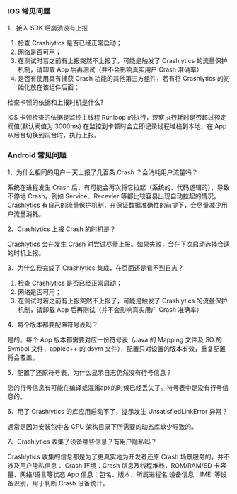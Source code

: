 
### IOS 常见问题

1、接入 SDK 后崩溃没有上报

1. 检查 Crashlytics 是否已经正常启动；
2. 网络是否可用；
3. 在测试时若之前有上报突然不上报了，可能是触发了 Crashlytics 的流量保护机制，请卸载 App 后再测试（并不会影响真实用户 Crash 准确率）
4. 是否有使用具有捕获 Crash 功能的其他第三方组件，若有将 Crashlytics 的初始化放在该组件后面；


检查卡顿的依据和上报时机是什么?

IOS 卡顿检查的依据是监控主线程 Runloop 的执行，观察执行耗时是否超过预定阀值(默认阀值为 3000ms) 在监控到卡顿时会立即记录线程堆栈到本地，在 App 从后台切换到前台时，执行上报。

### Android 常见问题

1、为什么相同的用户一天上报了几百条 Crash ？会消耗用户流量吗？

系统在进程发生 Crash 后，有可能会再次将它拉起（系统的、代码逻辑的），导致不停地 Crash。例如 Service、Recevier 等都比较容易出现自动拉起的情况。Crashlytics 有自己的流量保护机制，在保证数据准确性的前提下，会尽量减少用户流量消耗。

2、Crashlytics 上报 Crash 的时机是？

Crashlytics 会在发生 Crash 时尝试尽量上报。如果失败，会在下次启动选择合适的时机上报。

3、为什么我完成了 Crashlytics 集成，在页面还是看不到日志？

1. 检查 Crashlytics 是否已经正常启动；
2. 网络是否可用；
3. 在测试时若之前有上报突然不上报了，可能是触发了 Crashlytics 的流量保护机制，请卸载 App 后再测试（并不会影响真实用户 Crash 准确率）

4、每个版本都要配置符号表吗？

是的。每个 App 版本都需要对应一份符号表（Java 的 Mapping 文件及 SO 的 Symbol 文件，applec++ 的 dsym 文件），配置只对设置的版本有效，重复配置将会覆盖。

5、配置了还原符号表，为什么显示日志仍然没有行号信息？

您的行号信息有可能在编译或混淆apk的时候已经丢失了。符号表中是没有行号信息的。

6、用了 Crashlytics 的库应用启动不了，提示发生 UnsatisfiedLinkError 异常？

通常是因为安装包中各 CPU 架构目录下所需要的动态库缺少导致的。

7、Crashlytics 收集了设备哪些信息？有用户隐私吗？

Crashlytics 收集的信息都是为了更真实地为开发者还原 Crash 场景服务的，并不涉及用户隐私信息：
Crash 环境：Crash 信息及线程堆栈，ROM/RAM/SD 卡容量、网络/语言等状态
App 信息：包名、版本、所属进程名
设备信息：IMEI 等设备识别，用于判断 Crash 设备统计。
